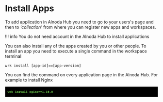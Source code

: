 # Install Apps

To add application in Alnoda Hub you need to go to your users's page and then to _'collection'_ from where you can register new apps and workspaces. 


!!! info 
    You do not need account in the Alnoda Hub to install applications

You can also install any of the apps created by you or other people. To install an app you need to execute a single command in the workspace terminal 

```
wrk install [app-id]==[app-version]
```

You can find the command on every application page in the Alnoda Hub. For example to install Nginx  

![wrk install nginx](./img/nginx-install.png)